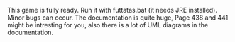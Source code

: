This game is fully ready. Run it with futtatas.bat (it needs JRE installed). Minor bugs can occur.
The documentation is quite huge, Page 438 and 441 might be intresting for you, also there is a lot of UML diagrams in the documentation.
